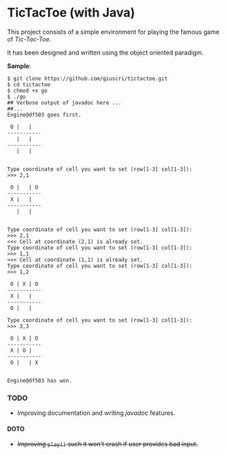 # TicTacToe (with Java)

This project consists of a simple environment for playing the famous game of *Tic-Tac-Toe*.

It has been designed and written using the object oriented paradigm.

**Sample**:

    $ git clone https://github.com/giuscri/tictactoe.git
    $ cd tictactoe
    $ chmod +x go
    $ ./go
    ## Verbose output of javadoc here ...
    ##...
    Engine@df503 goes first.

     O |   |   
    -----------
       |   |   
    -----------
       |   |   


    Type coordinate of cell you want to set (row[1-3] col[1-3]):
    >>> 2,1

     O |   | O 
    -----------
     X |   |   
    -----------
       |   |   


    Type coordinate of cell you want to set (row[1-3] col[1-3]):
    >>> 2,1
    <<< Cell at coordinate (2,1) is already set.
    Type coordinate of cell you want to set (row[1-3] col[1-3]):
    >>> 1,1
    <<< Cell at coordinate (1,1) is already set.
    Type coordinate of cell you want to set (row[1-3] col[1-3]):
    >>> 1,2

     O | X | O 
    -----------
     X |   |   
    -----------
     O |   |   

    Type coordinate of cell you want to set (row[1-3] col[1-3]):
    >>> 3,3

     O | X | O 
    -----------
     X | O |   
    -----------
     O |   | X 


    Engine@df503 has won.


### TODO


+ Improving documentation and writing
*javadoc* features.

#### DOTO

+ <del>Improving `play()` such it won't crash
if user provides bad input.</del>
